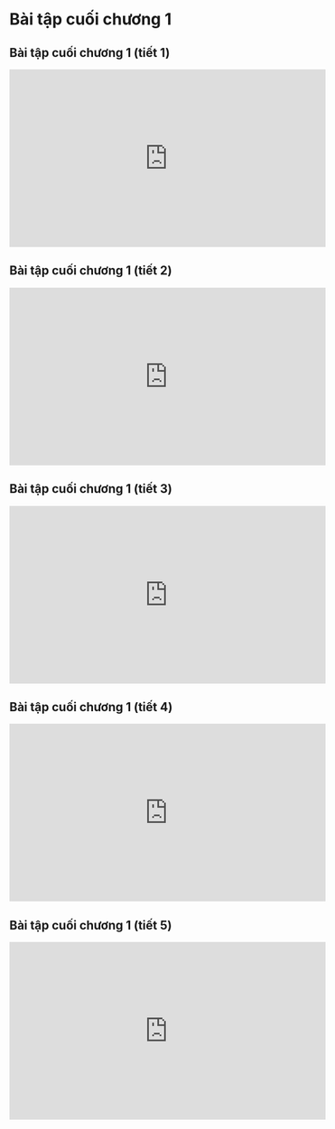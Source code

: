 # Bài tập cuối chương 1
## Bài tập cuối chương 1 (tiết 1)
<iframe width="560" height="315" src="https://www.youtube.com/embed/0pnOjfGhDvc?si=IGcWTlnKFAk_tKRH" title="YouTube video player" frameborder="0" allow="accelerometer; autoplay; clipboard-write; encrypted-media; gyroscope; picture-in-picture; web-share" referrerpolicy="strict-origin-when-cross-origin" allowfullscreen></iframe>

## Bài tập cuối chương 1 (tiết 2)
<iframe width="560" height="315" src="https://www.youtube.com/embed/0CZaaz1MCL4?si=_ph6DbcjS4TKgNI-" title="YouTube video player" frameborder="0" allow="accelerometer; autoplay; clipboard-write; encrypted-media; gyroscope; picture-in-picture; web-share" referrerpolicy="strict-origin-when-cross-origin" allowfullscreen></iframe>

## Bài tập cuối chương 1 (tiết 3)
<iframe width="560" height="315" src="https://www.youtube.com/embed/aXYaeb0u_OY?si=KQWIWXROGfWAVtnF" title="YouTube video player" frameborder="0" allow="accelerometer; autoplay; clipboard-write; encrypted-media; gyroscope; picture-in-picture; web-share" referrerpolicy="strict-origin-when-cross-origin" allowfullscreen></iframe>

## Bài tập cuối chương 1 (tiết 4)
<iframe width="560" height="315" src="https://www.youtube.com/embed/aIh_uJBQPcQ?si=tr4jxbfhj_BWW3Q3" title="YouTube video player" frameborder="0" allow="accelerometer; autoplay; clipboard-write; encrypted-media; gyroscope; picture-in-picture; web-share" referrerpolicy="strict-origin-when-cross-origin" allowfullscreen></iframe>

## Bài tập cuối chương 1 (tiết 5)
<iframe width="560" height="315" src="https://www.youtube.com/embed/JFFcNzQreLI?si=b0noVK_ja_RSBYHy" title="YouTube video player" frameborder="0" allow="accelerometer; autoplay; clipboard-write; encrypted-media; gyroscope; picture-in-picture; web-share" referrerpolicy="strict-origin-when-cross-origin" allowfullscreen></iframe>
